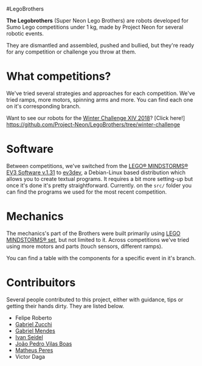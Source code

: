 #LegoBrothers

**The Legobrothers** (Super Neon Lego Brothers) are robots developed for Sumo Lego competitions under 1 kg, made by Project Neon for several robotic events. 

They are dismantled and assembled, pushed and bullied, but they're ready for any competition or challenge you throw at them.

# What competitions?
We've tried several strategies and approaches for each competition. We've tried ramps, more motors, spinning arms and more. You can find each one on it's corresponding branch. 

Want to see our robots for the [Winter Challenge XIV 2018](https://www.robocore.net/eventos/wc14)? [Click here!] https://github.com/Project-Neon/LegoBrothers/tree/winter-challenge

# Software
Between competitions, we've switched from the [LEGO® MINDSTORMS® EV3 Software v.1.31](https://www.lego.com/en-us/mindstorms/downloads/download-software) to [ev3dev](https://www.ev3dev.org/), a Debian-Linux based distribution which allows you to create textual programs. It requires a bit more setting-up but once it's done it's pretty straightforward. Currently. on the `src/` folder you can find the programs we used for the most recent competition.

# Mechanics
The mechanics's part of the Brothers were built primarily using [LEGO MINDSTORMS® set](https://shop.lego.com/en-US/LEGO-MINDSTORMS-EV3-31313), 
but not limited to it. Across competitions we've tried using more motors and parts (touch sensors, different ramps). 

You can find a table with the components for a specific event in it's branch. 


# Contribuitors
Several people contributed to this project, either with guidance, tips or getting their hands dirty. They are listed below.

* Felipe Roberto
* [Gabriel Zucchi](https://github.com/zucchi43)
* [Gabriel Mendes](https://github.com/GaMendes)
* [Ivan Seidel](https://github.com/ivanseidel)
* [João Pedro Vilas Boas](https://github.com/joaopedrovbs)
* [Matheus Peres](https://github.com/mettsal)
* Victor Daga
